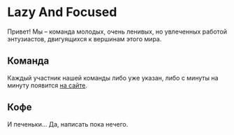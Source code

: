 # Lazy And Focused

Привет! Мы – команда молодых, очень ленивых, но увлеченных работой 
энтузиастов, двигуящихся к вершинам этого мира.

## Команда

Каждый участник нашей команды либо уже указан, либо с минуты на 
минуту появится [на сайте](https://laf-team.ru/#members).

## Кофе

И печеньки... Да, написать пока нечего.
